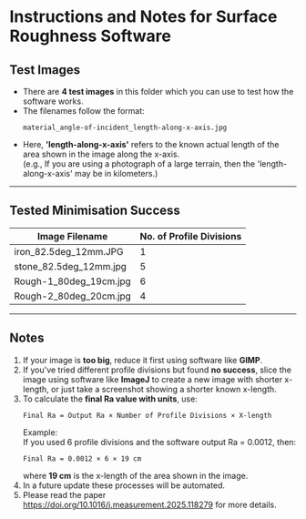 
# Instructions and Notes for Surface Roughness Software

## Test Images
- There are **4 test images** in this folder which you can use to test how the software works.
- The filenames follow the format:  
  ```
  material_angle-of-incident_length-along-x-axis.jpg
  ```
- Here, **'length-along-x-axis'** refers to the known actual length of the area shown in the image along the x-axis.  
  (e.g., If you are using a photograph of a large terrain, then the 'length-along-x-axis' may be in kilometers.)

---

## Tested Minimisation Success

| Image Filename                  | No. of Profile Divisions |
|--------------------------------|---------------------------|
| iron_82.5deg_12mm.JPG          | 1                         |
| stone_82.5deg_12mm.jpg         | 5                         |
| Rough-1_80deg_19cm.jpg         | 6                         |
| Rough-2_80deg_20cm.jpg         | 4                         |

---

## Notes

1. If your image is **too big**, reduce it first using software like **GIMP**.
2. If you've tried different profile divisions but found **no success**, slice the image using software like **ImageJ** to create a new image with shorter x-length, or just take a screenshot showing a shorter known x-length.
3. To calculate the **final Ra value with units**, use:
   ```
   Final Ra = Output Ra × Number of Profile Divisions × X-length
   ```
   Example:  
   If you used 6 profile divisions and the software output Ra = 0.0012, then:  
   ```
   Final Ra = 0.0012 × 6 × 19 cm
   ```
   where **19 cm** is the x-length of the area shown in the image.
4. In a future update these processes will be automated.
5. Please read the paper https://doi.org/10.1016/j.measurement.2025.118279 for more details.

